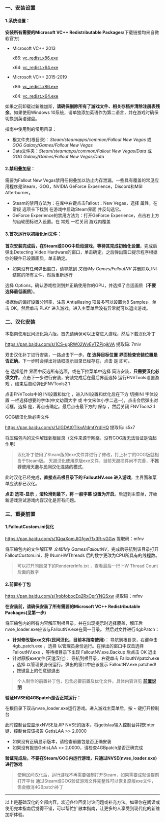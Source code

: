 <h3>一、安装设置</h3>
<h4>1.系统设置：</h4>
<p><strong>安装所有需要的Microsoft VC++ Redistributable Packages</strong>(下载链接均来自微软官方)</p>
<ul>
<li><p>Microsoft VC++ 2013</p>
<p>x86: <a href='https://aka.ms/highdpimfc2013x86chs'>vc_redist.x86.exe</a></p>
<p>x64: <a href='https://aka.ms/highdpimfc2013x64chs'>vc_redist.x64.exe</a></p>
</li>
<li><p>Microsoft VC++ 2015-2019 </p>
<p>x86: <a href='https://aka.ms/vs/16/release/vc_redist.x86.exe'>vc_redist.x86.exe</a></p>
<p>x64: <a href='https://aka.ms/vs/16/release/vc_redist.x64.exe'>vc_redist.x64.exe</a></p>
</li>

</ul>
<p>如果之前卸载过新维加斯，<strong>请确保删除所有了游戏文件、相关存档并清除注册表残余</strong>。如果使用Windows 10系统，请单独添加英语作为第二语言，并在游戏时确保切换到英语键盘。</p>
<p>指南中使用到的常用目录：</p>
<ul>
<li>根文件夹(根目录)：<em>Steam/steamapps/common/Fallout New Vegas</em> 或 <em>GOG Galaxy/Games/Fallout New Vegas</em></li>
<li>Data文件夹：<em>Steam/steamapps/common/Fallout New Vegas/Data</em> 或 <em>GOG Galaxy/Games/Fallout New Vegas/Data</em></li>

</ul>
<h4>2.禁用叠加层：</h4>
<p>需要为Fallout New Vegas禁用任何叠加以防止内存泄漏。一些具有覆盖的常见应用程序是Steam，GOG，NVIDIA GeForce Experience，Discord和MSI Afterburner。</p>
<ul>
<li>Steam的禁用方法为：在库中右键点击Fallout：New Vegas，选择 属性，在 常规 选项卡下找到 在游戏中启动Steam界面 并反勾选它。</li>
<li>GeForce Experience的禁用方法为：打开GeForce Experience，点击右上方的齿轮图标进入设置。在 常规 一栏关闭 游戏内覆盖</li>

</ul>
<h4>3.首次运行以初始化ini文件：</h4>
<p><strong>首次安装完成后，在Steam或GOG中启动游戏，等待其完成初始化设置</strong>。完成后弹出Detecting Video Hardware的窗口，单击确定。之后弹出窗口提示程序根据你的硬件已设置画质，单击确定。</p>
<ul>
<li>如果没有任何弹出窗口，请导航到 <em>文档/My Games/FalloutNV</em> 并删除以.INI结尾的所有文件，然后重新运行</li>

</ul>
<p>选择 Options，确认游戏检测到并正确使用你的GPU，并选择了合适画质<strong>（不要选择最低画质）</strong>。</p>
<p>根据你的偏好设置分辨率，注意 Antiailiasing 项最多可以设置为8 Samples。单击 OK，然后单击 PLAY 进入游戏。进入主菜单后没有异常就可以退出游戏。</p>
<h3>二、汉化安装</h3>
<p>本指南使用民间汉化第六版，首先请确保可以正常进入游戏，然后下载汉化补丁</p>
<p><a href='https://pan.baidu.com/s/1CS-upRW02WvEyTZPipjkVA' target='_blank' class='url'>https://pan.baidu.com/s/1CS-upRW02WvEyTZPipjkVA</a> 提取码: 7miv</p>
<p>双击汉化补丁进行安装，一路点击下一步。<strong>在 选择目标位置 界面检查安装位置是否正确</strong>。下一步时会弹出对话框提示目录已经存在，点击 是 即可。</p>
<p>在 选择组件 界面中反选所有选项，或在下拉菜单中选择 简洁安装，<strong>只需要汉化必须文件</strong>。点击下一步进行安装，安装完成后在最后界面选择 运行FNVTools设置游戏 ，结束后自动弹出FNVTools2.1</p>
<p>点击FNVTools中的 INI设置和优化 ，进入INI设置和优化后在下方 切换INI 字体设置 一栏选择想要的字体(中文幼圆大字 或 中文宋体小字二选一)，点击会后弹出对话框，选择 是，再点击确定。最后点击最下方的 保存 ，然后关闭 FNVTools2.1</p>
<p>GOG版汉化后必需文件 </p>
<p><a href='https://pan.baidu.com/s/1JlGDAt0TlkvA1dmtYrdIHQ' target='_blank' class='url'>https://pan.baidu.com/s/1JlGDAt0TlkvA1dmtYrdIHQ</a> 提取码: s5x7</p>
<p>将压缩包内的文件解压到根目录（文件来源于网络，没有GOG版无法验证是否起作用）</p>
<blockquote><p>汉化补丁使用了Steam版的exe文件并进行了修改，打上补丁的GOG版就相当于Steam版。
天邈汉化使用原版exe文件，目前天邈插件尚不完善，<strong>不推荐使用天邈与民间汉化混装的模式</strong>。</p>
</blockquote>
<p>此时汉化已经完成，<strong>直接点击根目录下的 FalloutNV.exe 进入游戏</strong>，主界面和菜单应该都已汉化。</p>
<p><strong>点击 选项-显示 ，滚轮滑到最下，将 一般字幕 设置为开启</strong>。后退到主菜单，开始新游戏测试游戏内容汉化是否有问题。</p>
<h3>三、重要前置</h3>
<h4>1.FalloutCustom.ini优化</h4>
<p><a href='https://pan.baidu.com/s/1QqaXomJtGfgw7fx3R-vGGw' target='_blank' class='url'>https://pan.baidu.com/s/1QqaXomJtGfgw7fx3R-vGGw</a> 提取码：mfnv</p>
<p>将压缩包内的文件解压至 <em>文档/My Games/FalloutNV</em>，完成后导航到该目录打开FalloutCustom.ini，将 INumHWThreads 后的数字更改为CPU所具有的线程数。</p>
<blockquote><p>可以打开同目录下的RendererInfo.txt ，查看最后一行 HW Thread Count 后面的数字</p>
</blockquote>
<h4>2.前置补丁包</h4>
<p><a href='https://pan.baidu.com/s/1robfobocEq2RxOprYNQSxw' target='_blank' class='url'>https://pan.baidu.com/s/1robfobocEq2RxOprYNQSxw</a> 提取码：mfnv</p>
<p><strong>在安装前，请确保安装了所有需要的Microsoft VC++ Redistributable Packages(见第一步)</strong></p>
<p>将压缩包内的所有内容解压到根目录，并在出现提示时选择覆盖，解压后nvse_loader.exe应该与FalloutNV.exe在同一目录。
然后对文件进行4gbPatch：</p>
<ul>
<li><strong>针对修改版exe文件(民间汉化，目前本指南使用)</strong>：
导航到根目录，右键单击 4gb_patch.exe ，选择 以管理员身份运行。在弹出的窗口中双击选择 FalloutNV.exe ，等待根目录下出现 FalloutNV.exe.Backup 后点击 OK 退出</li>
<li>针对原版exe文件(天邈汉化)：
导航到根目录，右键单击 FalloutNVpatch.exe ，选择 以管理员身份运行。弹出的窗口中应该显示 FalloutNV.exe patched! ，按键盘上的任意键退出</li>

</ul>
<blockquote><p>个人制作的前置补丁包，包含必要前置及优化文件。具体内容详见 <strong><a href='https://github.com/feelbetterhua/nvguideline_cn/blob/master/mod_introduction.md' title='前置说明'>前置说明</a></strong></p>
</blockquote>
<p><strong>验证NVSE和4GBpatch是否正常运行：</strong></p>
<p>在根目录下双击nvse_loader.exe运行游戏。进入游戏主菜单后，按 ~ 键打开控制台</p>
<p>此时控制台应显示xNVSE及JIP NVSE的版本，将getislaa输入控制台并按Enter键，控制台应该报告 GetisLAA &gt;&gt; 2.0000</p>
<ul>
<li>如果没有正确显示版本，请检查前置包是否正确安装</li>
<li>如果没有报告GetisLAA &gt;&gt; 2.0000，请检查4GBpatch是否正确完成</li>

</ul>
<p><strong>验证完成后，不要在Steam/GOG内运行游戏，只通过NVSE(nvse_loader.exe)进行游戏</strong></p>
<blockquote><p>使用民间汉化后，运行游戏不再需要强制打开Steam，如果需要成就请提前打开平台
通过Steam或GOG验证游戏文件完整性可以恢复原版exe文件，但会撤消4GBpatch补丁</p>
</blockquote>
<hr />
<p>以上是基础汉化的全部内容，欢迎各位回复讨论问题或补充方法。如果你在阅读或使用完本指南后觉得不错，可以帮忙扩散本指南，让更多的人享受到现代化的新维加斯体验。</p>
